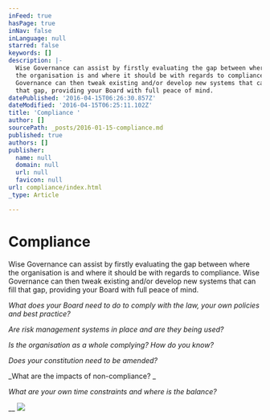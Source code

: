 ```yaml
---
inFeed: true
hasPage: true
inNav: false
inLanguage: null
starred: false
keywords: []
description: |-
  Wise Governance can assist by firstly evaluating the gap between where
  the organisation is and where it should be with regards to compliance. Wise
  Governance can then tweak existing and/or develop new systems that can fill
  that gap, providing your Board with full peace of mind.
datePublished: '2016-04-15T06:26:30.857Z'
dateModified: '2016-04-15T06:25:11.102Z'
title: 'Compliance '
author: []
sourcePath: _posts/2016-01-15-compliance.md
published: true
authors: []
publisher:
  name: null
  domain: null
  url: null
  favicon: null
url: compliance/index.html
_type: Article

---
```

# Compliance 

Wise Governance can assist by firstly evaluating the gap between where
the organisation is and where it should be with regards to compliance. Wise
Governance can then tweak existing and/or develop new systems that can fill
that gap, providing your Board with full peace of mind.

_What does your Board need to do to comply with the law, your own policies
and best practice?_

_Are risk management systems in place and are they being used?_

_Is the organisation as a whole complying? How do you know?_

_Does your constitution need to be amended?_

_What are the impacts of non-compliance? _

_What are your own time constraints and where is the balance?_

__
![](https://s3-us-west-2.amazonaws.com/the-grid-img/p/2ff1ff8993abf357672c0e389b8a4211e04c1a88.png)